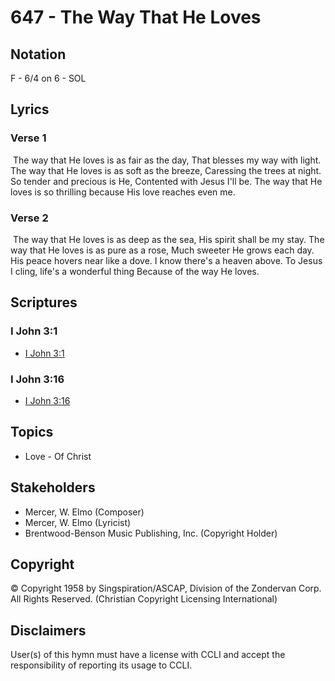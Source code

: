# 647 - The Way That He Loves

## Notation

F - 6/4 on 6 - SOL

## Lyrics

### Verse 1

 The way that He loves is as fair as the day, That blesses my way with light. The way that He loves is as soft as the breeze, Caressing the trees at night. So tender and precious is He, Contented with Jesus I'll be. The way that He loves is so thrilling because His love reaches even me.

### Verse 2

 The way that He loves is as deep as the sea, His spirit shall be my stay. The way that He loves is as pure as a rose, Much sweeter He grows each day. His peace hovers near like a dove. I know there's a heaven above. To Jesus I cling, life's a wonderful thing Because of the way He loves.


## Scriptures

### I John 3:1

- [I John 3:1](https://www.biblegateway.com/passage/?search=I%20John%203%3A1)

### I John 3:16

- [I John 3:16](https://www.biblegateway.com/passage/?search=I%20John%203%3A16)


## Topics

- Love - Of Christ

## Stakeholders

- Mercer, W. Elmo (Composer)
- Mercer, W. Elmo (Lyricist)
- Brentwood-Benson Music Publishing, Inc. (Copyright Holder)

## Copyright

© Copyright 1958 by Singspiration/ASCAP, Division of the Zondervan Corp. All Rights Reserved.
(Christian Copyright Licensing International)

## Disclaimers

User(s) of this hymn must have a license with CCLI and accept the responsibility of reporting its usage to CCLI.

